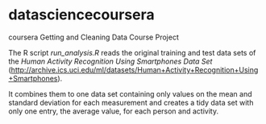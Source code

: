 # datasciencecoursera
coursera Getting and Cleaning Data Course Project

The R script *run_analysis.R* reads the original training and test data sets of the *Human Activity Recognition Using Smartphones Data Set* (http://archive.ics.uci.edu/ml/datasets/Human+Activity+Recognition+Using+Smartphones).

It combines them to one data set containing only values on the mean and standard deviation for each measurement
and creates a tidy data set with only one entry, the average value, for each person and activity.
